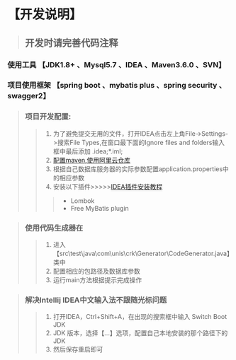 # 【开发说明】

> ## 开发时请完善代码注释

### 使用工具 【JDK1.8+ 、Mysql5.7 、IDEA 、Maven3.6.0 、SVN】

### 项目使用框架 【spring boot 、mybatis plus 、spring security 、swagger2】

> ### 项目开发配置:
  >> 1. 为了避免提交无用的文件，打开IDEA点击左上角File->Settings->搜索File Types,在窗口最下面的Ignore files and folders输入框中最后添加 .idea;*.iml;
  >> 2. [配置maven,使用阿里云仓库](https://www.cnblogs.com/beanbag/p/9760724.html)
  >> 3. 根据自己数据库服务器的实际参数配置application.properties中的相应参数
  >> 4. 安装以下插件>>>>>[IDEA插件安装教程](https://blog.csdn.net/xingbaozhen1210/article/details/81076597)
   >>> + Lombok
   >>> + Free MyBatis plugin
   
> ### 使用代码生成器在
  >> 1. 进入【src\test\java\com\unis\crk\Generator\CodeGenerator.java】类中
  >> 2. 配置相应的包路径及数据库参数
  >> 3. 运行main方法根据提示完成操作
  
> ### 解决Intellij IDEA中文输入法不跟随光标问题
  >> 1. 打开IDEA，Ctrl+Shift+A，在出现的搜索框中输入 Switch Boot JDK
  >> 2. JDK 版本，选择【...】选项，配置自己本地安装的那个路径下的JDK
  >> 3. 然后保存重启即可
